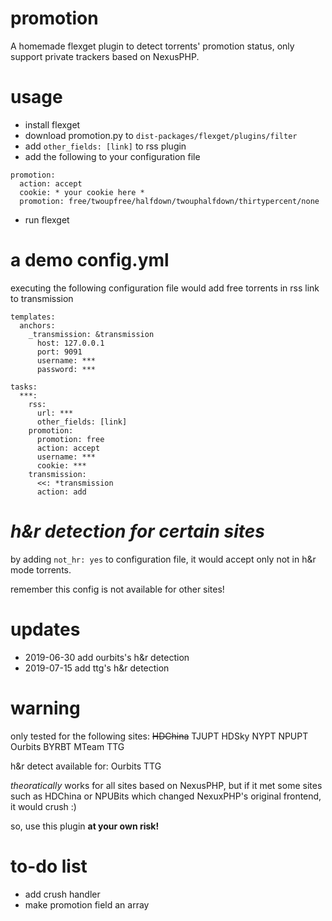 # promotion
A homemade flexget plugin to detect torrents' promotion status, only support private trackers based on NexusPHP.

# usage
- install flexget
- download promotion.py to `dist-packages/flexget/plugins/filter`
- add `other_fields: [link]` to rss plugin
- add the following to your configuration file
```
promotion: 
  action: accept
  cookie: * your cookie here *
  promotion: free/twoupfree/halfdown/twouphalfdown/thirtypercent/none
```
- run flexget

# a demo config.yml
executing the following configuration file would add free torrents in rss link to transmission
```
templates:
  anchors:
    _transmission: &transmission
      host: 127.0.0.1
      port: 9091
      username: ***
      password: ***

tasks:
  ***: 
    rss: 
      url: ***
      other_fields: [link]
    promotion: 
      promotion: free
      action: accept
      username: ***
      cookie: ***
    transmission:
      <<: *transmission
      action: add 
```
# *h&r detection for certain sites*
by adding `not_hr: yes` to configuration file, it would accept only not in h&r mode torrents.

remember this config is not available for other sites!

# updates
- 2019-06-30 add ourbits's h&r detection 
- 2019-07-15 add ttg's h&r detection 
# warning
only tested for the following sites: <del>HDChina</del> TJUPT HDSky NYPT NPUPT Ourbits BYRBT MTeam TTG 

h&r detect available for: Ourbits TTG

*theoratically* works for all sites based on NexusPHP, but if it met some sites such as HDChina or NPUBits which changed NexuxPHP's original frontend, it would crush :)

so, use this plugin **at your own risk!** 

# to-do list
- add crush handler
- make promotion field an array
